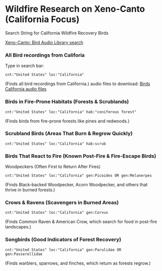 # Wildfire Research on Xeno-Canto (California Focus)

Search String for California Wildfire Recovery Birds

[Xeno-Canto: Bird Audio Library search](https://xeno-canto.org/)

### All Bird recordings from Califoria

Type in search bar:
```
cnt:"United States" loc:"California"
```
(Finds all bird recordings from California.)
audio files to download:
[Birds California audio files](https://xeno-canto.org/explore?query=cnt:%22United%20States%22%20loc:%22California%22)

### Birds in Fire-Prone Habitats (Forests & Scrublands)
```
cnt:"United States" loc:"California" hab:"coniferous forest"
```
(Finds birds from fire-prone forests like pines and redwoods.)

### Scrubland Birds (Areas That Burn & Regrow Quickly)
```
cnt:"United States" loc:"California" hab:scrub
```
### Birds That React to Fire (Known Post-Fire & Fire-Escape Birds)
Woodpeckers (Often First to Return After Fires)
```
cnt:"United States" loc:"California" gen:Picoides OR gen:Melanerpes
```
(Finds Black-backed Woodpecker, Acorn Woodpecker, and others that thrive in burned forests.)

### Crows & Ravens (Scavengers in Burned Areas)
```
cnt:"United States" loc:"California" gen:Corvus
```
(Finds Common Raven & American Crow, which search for food in post-fire landscapes.)

### Songbirds (Good Indicators of Forest Recovery)
```
cnt:"United States" loc:"California" gen:Parulidae OR gen:Passerellidae
```
(Finds warblers, sparrows, and finches, which return as forests regrow.)

